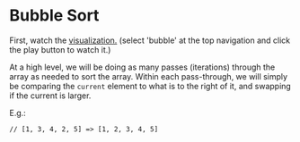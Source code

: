 # Bubble Sort

First, watch the [visualization.](http://visualgo.net/sorting) (select 'bubble' at the top navigation and click the play button to watch it.)

At a high level, we will be doing as many passes (iterations) through the array as needed to sort the array. Within each pass-through, we will simply be comparing the `current` element to what is to the right of it, and swapping if the current is larger.

E.g.: 

```
// [1, 3, 4, 2, 5] => [1, 2, 3, 4, 5]
```
